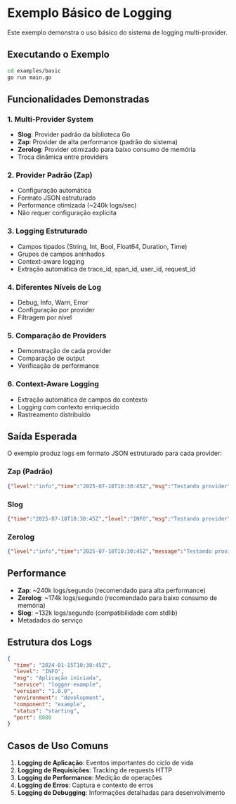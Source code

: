 # Exemplo Básico de Logging

Este exemplo demonstra o uso básico do sistema de logging multi-provider.

## Executando o Exemplo

```bash
cd examples/basic
go run main.go
```

## Funcionalidades Demonstradas

### 1. Multi-Provider System
- **Slog**: Provider padrão da biblioteca Go
- **Zap**: Provider de alta performance (padrão do sistema)
- **Zerolog**: Provider otimizado para baixo consumo de memória
- Troca dinâmica entre providers

### 2. Provider Padrão (Zap)
- Configuração automática
- Formato JSON estruturado
- Performance otimizada (~240k logs/sec)
- Não requer configuração explícita

### 3. Logging Estruturado
- Campos tipados (String, Int, Bool, Float64, Duration, Time)
- Grupos de campos aninhados
- Context-aware logging
- Extração automática de trace_id, span_id, user_id, request_id

### 4. Diferentes Níveis de Log
- Debug, Info, Warn, Error
- Configuração por provider
- Filtragem por nível

### 5. Comparação de Providers
- Demonstração de cada provider
- Comparação de output
- Verificação de performance

### 6. Context-Aware Logging
- Extração automática de campos do contexto
- Logging com contexto enriquecido
- Rastreamento distribuído

## Saída Esperada

O exemplo produz logs em formato JSON estruturado para cada provider:

### Zap (Padrão)
```json
{"level":"info","time":"2025-07-18T10:30:45Z","msg":"Testando provider","provider":"zap"}
```

### Slog
```json
{"time":"2025-07-18T10:30:45Z","level":"INFO","msg":"Testando provider","provider":"slog"}
```

### Zerolog
```json
{"level":"info","time":"2025-07-18T10:30:45Z","message":"Testando provider","provider":"zerolog"}
```

## Performance

- **Zap**: ~240k logs/segundo (recomendado para alta performance)
- **Zerolog**: ~174k logs/segundo (recomendado para baixo consumo de memória)
- **Slog**: ~132k logs/segundo (compatibilidade com stdlib)
- Metadados do serviço

## Estrutura dos Logs

```json
{
  "time": "2024-01-15T10:30:45Z",
  "level": "INFO",
  "msg": "Aplicação iniciada",
  "service": "logger-example",
  "version": "1.0.0",
  "environment": "development",
  "component": "example",
  "status": "starting",
  "port": 8080
}
```

## Casos de Uso Comuns

1. **Logging de Aplicação**: Eventos importantes do ciclo de vida
2. **Logging de Requisições**: Tracking de requests HTTP
3. **Logging de Performance**: Medição de operações
4. **Logging de Erros**: Captura e contexto de erros
5. **Logging de Debugging**: Informações detalhadas para desenvolvimento

